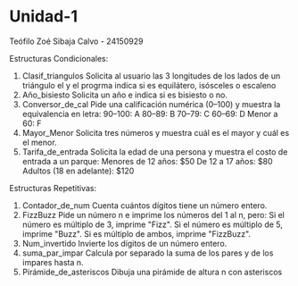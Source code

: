 # Unidad-1
Teófilo Zoé Sibaja Calvo - 24150929

Estructuras Condicionales:
1. Clasif_triangulos
Solicita al usuario las 3 longitudes de los lados de un triángulo el y el progrma indica si es equilátero, isósceles o escaleno
2. Año_bisiesto
Solicita un año e indica si es bisiesto o no.
3. Conversor_de_cal
Pide una calificación numérica (0–100) y muestra la equivalencia en letra:
90–100: A
80–89: B
70–79: C
60–69: D
Menor a 60: F
4. Mayor_Menor
Solicita tres números y muestra cuál es el mayor y cuál es el menor.
5. Tarifa_de_entrada
Solicita la edad de una persona y muestra el costo de entrada a un parque:
Menores de 12 años: $50
De 12 a 17 años: $80
Adultos (18 en adelante): $120

Estructuras Repetitivas:
1. Contador_de_num
Cuenta cuántos dígitos tiene un número entero.
2. FizzBuzz
Pide un número n e imprime los números del 1 al n, pero:
Si el número es múltiplo de 3, imprime "Fizz".
Si el número es múltiplo de 5, imprime "Buzz".
Si es múltiplo de ambos, imprime "FizzBuzz".
3. Num_invertido
Invierte los dígitos de un número entero.
4. suma_par_impar
Calcula por separado la suma de los pares y de los impares hasta n.
5. Pirámide_de_asteriscos
Dibuja una pirámide de altura n con asteriscos
